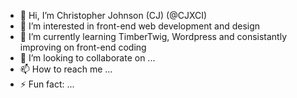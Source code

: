 - 👋 Hi, I’m Christopher Johnson (CJ) (@CJXCI)
- 👀 I’m interested in front-end web development and design
- 🌱 I’m currently learning TimberTwig, Wordpress and consistantly improving on front-end coding
- 💞️ I’m looking to collaborate on ...
- 📫 How to reach me ...
- ⚡ Fun fact: ...

<!---
CJXCI/CJXCI is a ✨ special ✨ repository because its `README.md` (this file) appears on your GitHub profile.
You can click the Preview link to take a look at your changes.
--->
